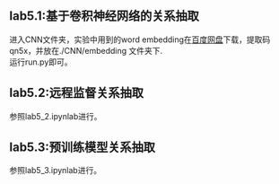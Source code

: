 ## lab5.1:基于卷积神经网络的关系抽取
进入CNN文件夹，实验中用到的word embedding在[百度网盘](https://pan.baidu.com/s/1Nm1dcad7h3Y6xVQ8TK9KDw)下载，提取码qn5x，并放在./CNN/embedding 文件夹下.\
运行run.py即可。
## lab5.2:远程监督关系抽取
参照lab5_2.ipynlab进行。
## lab5.3:预训练模型关系抽取
参照lab5_3.ipynlab进行。